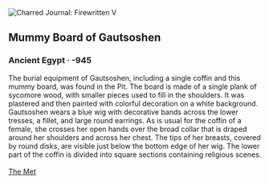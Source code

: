 <div class="artwork-of-the-day">
  <div class="container">
    <div class="img-wrapper">
      <img
        src="https://uploads2.wikiart.org/00244/images/ancient-egyptian-painting/mummy-board-of-gautsoshen-ca-1000-945-b-c.jpg!Large.jpg"
        alt="Charred Journal: Firewritten V" />
    </div>
    <div class="artwork-detail">
      <div class="artwork-origin"> 
        <h2 class="artwork-name">Mummy Board of Gautsoshen</h2>
        <h3 class="artist">
          Ancient Egypt
                    ·  -945
        </h3>
      </div>
      <p class="description">
        <span class="artwork-description-text ng-binding" ng-bind-html="viewModel.ArtworkOfTheDay.Description | unsafe">The burial equipment of Gautsoshen, including a single coffin and this mummy board, was found in the Pit. The board is made of a single plank of sycomore wood, with smaller pieces used to fill in the shoulders. It was plastered and then painted with colorful decoration on a white background. Gautsoshen wears a blue wig with decorative bands across the lower tresses, a fillet, and large round earrings. As is usual for the coffin of a female, she crosses her open hands over the broad collar that is draped around her shoulders and across her chest. The tips of her breasts, covered by round disks, are visible just below the bottom edge of her wig. The lower part of the coffin is divided into square sections containing religious scenes.<br><br><a target="_blank" href="https://www.metmuseum.org/art/collection/search/560983">The Met</a></span>
                        <div class="text-shadow-container" ng-show="showShadow" style=""></div>
      </p>
    </div>
  </div>

</div>
